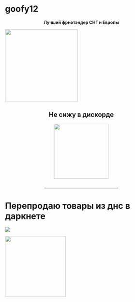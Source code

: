 <h1>goofy12</h1>

<div align="center"><b>Лучший фрнотэндер СНГ и Европы</b></div>
<p></p>


<img src="https://i.postimg.cc/hPH66RhB/6bc8b05d08266500f24b9947a3455b9a.jpg" height="240px">


<div align="center">
<h2>Не сижу в дискорде</h2>

<img src="https://i.postimg.cc/VLYWN7TC/Screenshot-20250302-221409.jpg" height="180px">
</div>

<p></p>

<div align="center"><b><a href="#">ㅤㅤㅤㅤㅤㅤㅤㅤㅤㅤㅤㅤㅤㅤㅤㅤㅤㅤㅤ</a></b></div>

<p></p>

<h1>Перепродаю товары из днс в даркнете</h1>
<p></p>
<img src="https://i.postimg.cc/nh70NsQF/0e22855b54724d9b057e60784bba0d29.jpg">




<p></p>


<img src="https://i.postimg.cc/dQxvnXY2/IMG-7917.jpg" height="200px">
